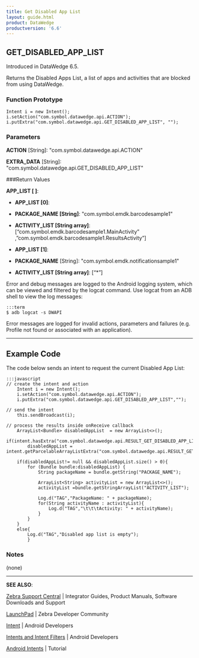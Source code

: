 ```yaml
---
title: Get Disabled App List
layout: guide.html
product: DataWedge
productversion: '6.6'
---
```


## GET_DISABLED_APP_LIST

Introduced in DataWedge 6.5. 

Returns the Disabled Apps List, a list of apps and activities that are blocked from using DataWedge.

### Function Prototype

	Intent i = new Intent();
	i.setAction("com.symbol.datawedge.api.ACTION");
	i.putExtra("com.symbol.datawedge.api.GET_DISABLED_APP_LIST", "");

### Parameters
**ACTION** [String]: "com.symbol.datawedge.api.ACTION"

**EXTRA_DATA** [String]: "com.symbol.datawedge.api.GET_DISABLED_APP_LIST"

###Return Values

**APP_LIST [ ]**:

* **APP_LIST [0]**:
 * **PACKAGE_NAME [String]**: "com.symbol.emdk.barcodesample1"
 * **ACTIVITY_LIST [String array]**: [“com.symbol.emdk.barcodesample1.MainActivity” ,”com.symbol.emdk.barcodesample1.ResultsActivity”]

* **APP_LIST [1]**:
 * **PACKAGE_NAME** [String]: "com.symbol.emdk.notificationsample1"
 * **ACTIVITY_LIST [String array]**: [“*”]

Error and debug messages are logged to the Android logging system, which can be viewed and filtered by the logcat command. Use logcat from an ADB shell to view the log messages:

	:::term
	$ adb logcat -s DWAPI

Error messages are logged for invalid actions, parameters and failures (e.g. Profile not found or associated with an application).

-----

## Example Code

The code below sends an intent to request the current Disabled App List: 

	:::javascript
	// create the intent and action
		Intent i = new Intent();
		i.setAction("com.symbol.datawedge.api.ACTION");
		i.putExtra("com.symbol.datawedge.api.GET_DISABLED_APP_LIST","");

	// send the intent
		this.sendBroadcast(i);

	// process the results inside onReceive callback
		ArrayList<Bundle> disabledAppList  = new ArrayList<>();
		if(intent.hasExtra("com.symbol.datawedge.api.RESULT_GET_DISABLED_APP_LIST"))
		    disabledAppList = intent.getParcelableArrayListExtra("com.symbol.datawedge.api.RESULT_GET_DISABLED_APP_LIST");

		if(disabledAppList!= null && disabledAppList.size() > 0){
		    for (Bundle bundle:disabledAppList) {
		        String packageName = bundle.getString("PACKAGE_NAME");

		        ArrayList<String> activityList = new ArrayList<>();
		        activityList =bundle.getStringArrayList("ACTIVITY_LIST");

		        Log.d("TAG","PackageName: " + packageName);
		        for(String activityName : activityList){
		            Log.d("TAG","\t\t\tActivity: " + activityName);
		        }
		    }
		}
		else{
		    Log.d("TAG","Disabled app list is empty");
			}


### Notes
(none)

-----

**SEE ALSO**:

[Zebra Support Central](https://www.zebra.com/us/en/support-downloads.html) | Integrator Guides, Product Manuals, Software Downloads and Support

[LaunchPad](https://developer.zebra.com/welcome) | Zebra Developer Community

[Intent](https://developer.android.com/reference/android/content/Intent.html) | Android Developers

[Intents and Intent Filters](http://developer.android.com/guide/components/intents-filters.html) | Android Developers

[Android Intents](http://www.vogella.com/tutorials/AndroidIntent/article.html) | Tutorial
